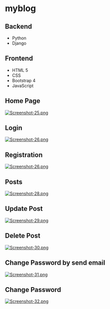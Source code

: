 # myblog

## Backend 
- Python
- Django 

## Frontend
- HTML 5
- CSS
- Bootstrap 4
- JavaScript

## Home Page
[![Screenshot-25.png](https://i.postimg.cc/HLDF2mZ8/Screenshot-25.png)](https://postimg.cc/xX5sfwS9)

## Login
[![Screenshot-26.png](https://i.postimg.cc/7LS138d6/Screenshot-26.png)](https://postimg.cc/yJYSK5V4)

## Registration 
[![Screenshot-26.png](https://i.postimg.cc/7LS138d6/Screenshot-26.png)](https://postimg.cc/yJYSK5V4)

## Posts
[![Screenshot-28.png](https://i.postimg.cc/tJrPDX93/Screenshot-28.png)](https://postimg.cc/jn7LSYw2)

## Update Post
[![Screenshot-29.png](https://i.postimg.cc/xC1LmJ2f/Screenshot-29.png)](https://postimg.cc/CZ9ZTK5X)

## Delete Post
[![Screenshot-30.png](https://i.postimg.cc/tgS8W6xD/Screenshot-30.png)](https://postimg.cc/KKT9yRQg)

##  Change Password by send email
[![Screenshot-31.png](https://i.postimg.cc/fbNRp621/Screenshot-31.png)](https://postimg.cc/RWgmnbzT)

## Change Password
[![Screenshot-32.png](https://i.postimg.cc/BncjSSKJ/Screenshot-32.png)](https://postimg.cc/VJvf4cgh)
